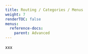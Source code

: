 ```yaml
---
title: Routing / Categories / Menus
weight: 7
renderTOC: false
menus:
  reference-docs:
    parent: Advanced
---
```


xxx
